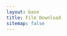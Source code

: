 ```yaml
---
layout: base
title: File Download
sitemap: false
---
```


<section id="main-container" class="main-container">
  <div class="container">
 
<div id="pdfLinkContainer">
    <!-- The link will be inserted here -->
</div>

<script>
    // Get the current URL
    var currentURL = window.location.href;

    // Extract the path from the URL
    var urlParts = currentURL.split("/file?");
    var path = urlParts[1];

    // Construct the full URL for the PDF
    var pdfURL = "https://vbstat.github.io/" + path;

    // Create a new link element for the "Download" button
    var downloadLinkElement = document.createElement("a");

    // Set Bootstrap classes for styling
    downloadLinkElement.classList.add("btn", "btn-primary");

    // Set the href attribute
    downloadLinkElement.setAttribute("href", pdfURL);

    // Set the link text
    downloadLinkElement.textContent = "Download";

    // Append the "Download" button to the container
    document.getElementById("pdfLinkContainer").appendChild(downloadLinkElement);

    // Get the iframe element
    var iframeElement = document.createElement("iframe");

    // Set attributes for the iframe
    iframeElement.setAttribute("src", "https://docs.google.com/gview?url=" + pdfURL + "&embedded=true");
    iframeElement.style.width = "100%";
    iframeElement.style.height = "80vh";

    // Append the iframe to the document body
    document.body.appendChild(iframeElement);

    // Create a new link element for the download button after the iframe
    var downloadButtonAfterIframe = document.createElement("a");

    // Set Bootstrap classes for styling
    downloadButtonAfterIframe.classList.add("btn", "btn-secondary");

    // Set the href attribute for the download button after the iframe
    downloadButtonAfterIframe.setAttribute("href", pdfURL);
    downloadButtonAfterIframe.setAttribute("download", "document.pdf"); // Add 'download' attribute to force download

    // Set the link text
    downloadButtonAfterIframe.textContent = "Download";

    // Append the download button after the iframe
    document.body.appendChild(downloadButtonAfterIframe);
</script>


  </div><!-- Conatiner end -->
</section>
